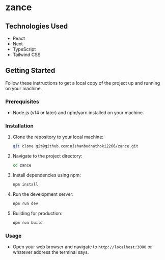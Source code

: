 # zance

## Technologies Used

- React
- Next
- TypeScript
- Tailwind CSS

## Getting Started

Follow these instructions to get a local copy of the project up and running on your machine.

### Prerequisites

- Node.js (v14 or later) and npm/yarn installed on your machine.

### Installation

1. Clone the repository to your local machine:

   ```bash
   git clone git@github.com:nishanbudhathoki2266/zance.git
   ```

2. Navigate to the project directory:

   ```bash
   cd zance
   ```

3. Install dependencies using npm:

   ```bash
   npm install
   ```

4. Run the development server:

   ```bash
   npm run dev
   ```

5. Building for production:

   ```bash
   npm run build
   ```

### Usage

- Open your web browser and navigate to `http://localhost:3000` or whatever address the terminal says.
